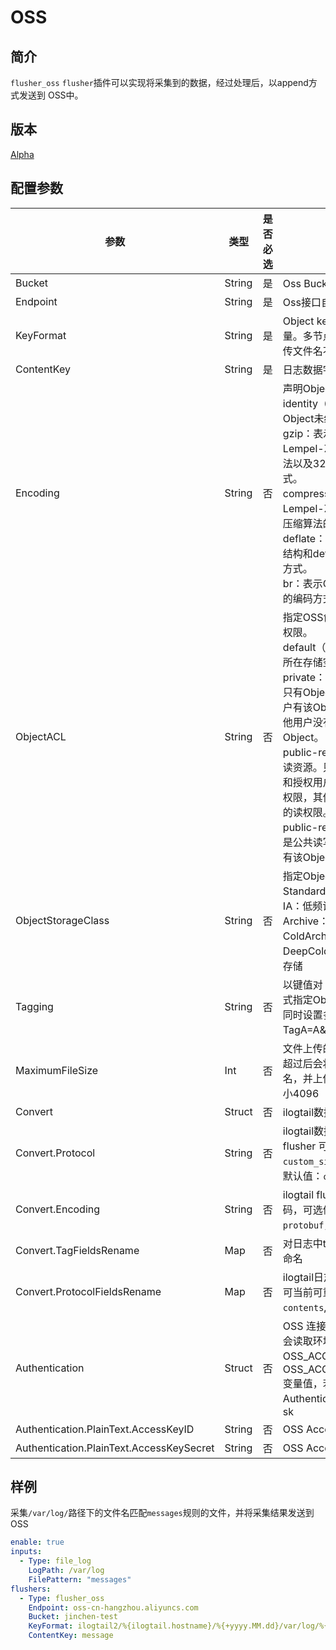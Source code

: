 # OSS

## 简介

`flusher_oss` `flusher`插件可以实现将采集到的数据，经过处理后，以append方式发送到 OSS中。

## 版本

[Alpha](../stability-level.md)

## 配置参数

| 参数              | 类型       | 是否必选 | 说明                                                          |
| --------------- | -------- | ---- | ----------------------------------------------------------- |
| Bucket            | String   | 是    | Oss Bucket名                                                |
| Endpoint            | String   | 是    | Oss接口自定义Endpoint。            |
| KeyFormat           | String   | 是    | Object key格式，支持动态变量。多节点下需要保证每次上传文件名不冲突。                                               |
| ContentKey            | String   | 是    | 日志数据字段名。   |
| Encoding            | String   | 否    | 声明Object的编码方式。<br>identity（默认值）：表示Object未经过压缩或编码。<br>gzip：表示Object采用Lempel-Ziv（LZ77）压缩算法以及32位CRC校验的编码方式。<br>compress：表示Object采用Lempel-Ziv-Welch（LZW）压缩算法的编码方式。<br>deflate：表示Object采用zlib结构和deflate压缩算法的编码方式。<br>br：表示Object采用Brotli算法的编码方式。 |
| ObjectACL            | String   | 否    | 指定OSS创建Object时的访问权限。<br>default（默认）：Object遵循所在存储空间的访问权限。<br>private：Object是私有资源。只有Object的拥有者和授权用户有该Object的读写权限，其他用户没有权限操作该Object。<br>public-read：Object是公共读资源。只有Object的拥有者和授权用户有该Object的读写权限，其他用户只有该Object的读权限。<br>public-read-write：Object是公共读写资源。所有用户都有该Object的读写权限。                       |
| ObjectStorageClass            | String   | 否    | 指定Object的存储类型。<br>Standard：标准存储（默认）<br>IA：低频访问<br>Archive：归档存储<br>ColdArchive：冷归档存储<br>DeepColdArchive：极冷归档存储                                                        |
| Tagging            | String   | 否    | 以键值对（Key-Value）的形式指定Object的标签信息，可同时设置多个标签，例如TagA=A&TagB=B。   |
| MaximumFileSize           | Int   | 否    | 文件上传的大小上限(MB)，当超过后会将之前的文件重命名，并上传新的文件，默认大小4096   |
| Convert                           | Struct   | 否    | ilogtail数据转换协议配置                                                                   |
| Convert.Protocol                  | String   | 否    | ilogtail数据转换协议，kafka flusher 可选值：`custom_single`,`otlp_log_v1`。默认值：`custom_single` |
| Convert.Encoding                  | String   | 否    | ilogtail flusher数据转换编码，可选值：`json`、`none`、`protobuf`，默认值：`json`                     |
| Convert.TagFieldsRename           | Map      | 否    | 对日志中tags中的json字段重命名                                                                |
| Convert.ProtocolFieldsRename      | Map      | 否    | ilogtail日志协议字段重命名，可当前可重命名的字段：`contents`,`tags`和`time`                              |
| Authentication                    | Struct   | 否    | OSS 连接访问认证配置，优先会读取环境变量中OSS_ACCESS_KEY_ID、OSS_ACCESS_KEY_SECRET变量值，若没有才会读取 Authentication结构下的ak和sk                                                               |
| Authentication.PlainText.AccessKeyID | String   | 否    | OSS AccessKeyId                                                                     |
| Authentication.PlainText.AccessKeySecret | String   | 否    | OSS AccessKeySecret                                                                      |


## 样例

采集`/var/log/`路径下的文件名匹配`messages`规则的文件，并将采集结果发送到 OSS

```yaml
enable: true
inputs:
  - Type: file_log
    LogPath: /var/log
    FilePattern: "messages"
flushers:
  - Type: flusher_oss
    Endpoint: oss-cn-hangzhou.aliyuncs.com
    Bucket: jinchen-test
    KeyFormat: ilogtail2/%{ilogtail.hostname}/%{+yyyy.MM.dd}/var/log/%{content.filename}
    ContentKey: message
```
